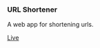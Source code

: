 ### URL Shortener

A web app for shortening urls.

[Live](https://urlshortener-regedit.herokuapp.com/)
